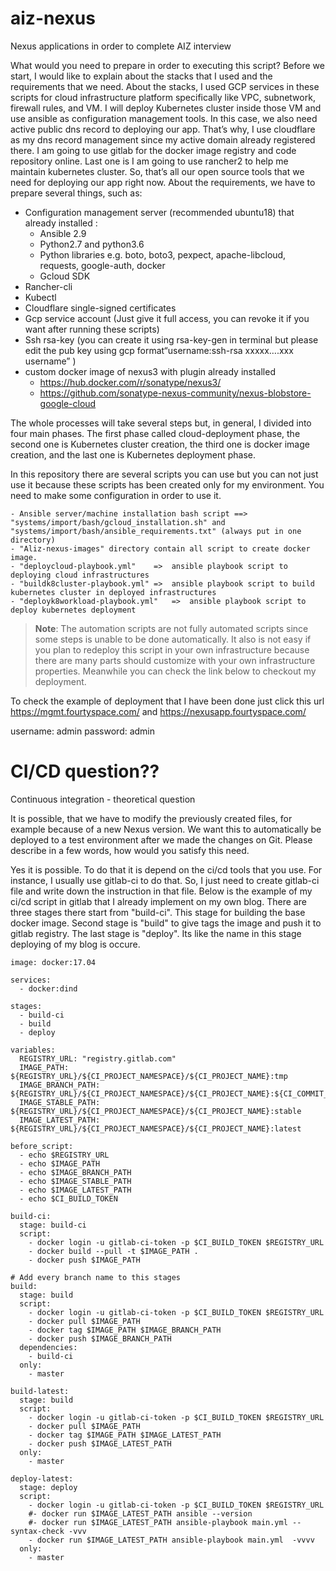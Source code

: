 # aiz-nexus

Nexus applications in order to complete AIZ interview

What would you need to prepare in order to executing this script? Before we start, I would like to explain about the stacks that I used and the requirements that we need. About the stacks, I used GCP services in these scripts for cloud infrastructure platform specifically like VPC, subnetwork, firewall rules, and VM. I will deploy Kubernetes cluster inside those VM and use ansible as configuration management tools. In this case, we also need active public dns record to deploying our app. That’s why, I use cloudflare as my dns record management since my active domain already registered there. I am going to use gitlab for the docker image registry and code repository online. Last one is I am going to use rancher2 to help me maintain kubernetes cluster. So, that’s all our open source tools that we need for deploying our app right now.
About the requirements, we have to prepare several things, such as:
-  Configuration management server (recommended ubuntu18) that already installed :
    - Ansible 2.9
    - Python2.7 and python3.6
    - Python libraries e.g. boto, boto3, pexpect, apache-libcloud, requests, google-auth, docker
    - Gcloud SDK
- Rancher-cli
- Kubectl
- Cloudflare single-signed certificates
- Gcp service account (Just give it full access, you can revoke it if you want after running these scripts)
- Ssh rsa-key (you can create it using rsa-key-gen in terminal but please edit the pub key using gcp format“username:ssh-rsa xxxxx….xxx username” )
- custom docker image of nexus3 with plugin already installed
    - https://hub.docker.com/r/sonatype/nexus3/
    - https://github.com/sonatype-nexus-community/nexus-blobstore-google-cloud


The whole processes will take several steps but, in general, I divided into four main phases. The first phase called cloud-deployment phase, the second one is Kubernetes cluster creation, the third one is docker image creation, and the last one is Kubernetes deployment phase. 

In this repository there are several scripts you can use but you can not just use it because these scripts has been created only for my environment. You need to make some configuration in order to use it.

    - Ansible server/machine installation bash script ==> "systems/import/bash/gcloud_installation.sh" and "systems/import/bash/ansible_requirements.txt" (always put in one directory)
    - "Aliz-nexus-images" directory contain all script to create docker image.
    - "deploycloud-playbook.yml"    =>  ansible playbook script to deploying cloud infrastructures
    - "buildk8cluster-playbook.yml" =>  ansible playbook script to build kubernetes cluster in deployed infrastructures
    - "deployk8workload-playbook.yml"   =>  ansible playbook script to deploy kubernetes deployment



> **Note**: The automation scripts are not fully automated scripts since some steps is unable to be done automatically. It also is not easy if you plan to redeploy this script in your own infrastructure because there are many parts should customize with your own infrastructure properties. Meanwhile you can check the link below to checkout my deployment.

To check the example of deployment that I have been done just click this url https://mgmt.fourtyspace.com/ and https://nexusapp.fourtyspace.com/

username: admin password: admin



# CI/CD question??

Continuous integration - theoretical question

It is possible, that we have to modify the previously created files, for example because of a new Nexus version. We want this to automatically be deployed to a test environment after we made the changes on Git. 
Please describe in a few words, how would you satisfy this need.

Yes it is possible. To do that it is depend on the ci/cd tools that you use. For instance, I usually use gitlab-ci to do that. So, I just need to create gitlab-ci file and write down the instruction in that file. Below is the example of my ci/cd script in gitlab that I already implement on my own blog. There are three stages there start from "build-ci". This stage for building the base docker image. Second stage is "build" to give tags the image and push it to gitlab registry. The last stage is "deploy". Its like the name in this stage deploying of my blog is occure.

```
image: docker:17.04

services:
  - docker:dind

stages:
  - build-ci
  - build
  - deploy

variables:
  REGISTRY_URL: "registry.gitlab.com"
  IMAGE_PATH: ${REGISTRY_URL}/${CI_PROJECT_NAMESPACE}/${CI_PROJECT_NAME}:tmp
  IMAGE_BRANCH_PATH: ${REGISTRY_URL}/${CI_PROJECT_NAMESPACE}/${CI_PROJECT_NAME}:${CI_COMMIT_REF_NAME}_${CI_COMMIT_BEFORE_SHA}
  IMAGE_STABLE_PATH: ${REGISTRY_URL}/${CI_PROJECT_NAMESPACE}/${CI_PROJECT_NAME}:stable
  IMAGE_LATEST_PATH: ${REGISTRY_URL}/${CI_PROJECT_NAMESPACE}/${CI_PROJECT_NAME}:latest

before_script:
  - echo $REGISTRY_URL
  - echo $IMAGE_PATH
  - echo $IMAGE_BRANCH_PATH
  - echo $IMAGE_STABLE_PATH
  - echo $IMAGE_LATEST_PATH
  - echo $CI_BUILD_TOKEN

build-ci:
  stage: build-ci
  script:
    - docker login -u gitlab-ci-token -p $CI_BUILD_TOKEN $REGISTRY_URL
    - docker build --pull -t $IMAGE_PATH .
    - docker push $IMAGE_PATH

# Add every branch name to this stages
build:
  stage: build
  script:
    - docker login -u gitlab-ci-token -p $CI_BUILD_TOKEN $REGISTRY_URL
    - docker pull $IMAGE_PATH
    - docker tag $IMAGE_PATH $IMAGE_BRANCH_PATH
    - docker push $IMAGE_BRANCH_PATH
  dependencies:
    - build-ci
  only:
    - master

build-latest:
  stage: build
  script:
    - docker login -u gitlab-ci-token -p $CI_BUILD_TOKEN $REGISTRY_URL
    - docker pull $IMAGE_PATH
    - docker tag $IMAGE_PATH $IMAGE_LATEST_PATH
    - docker push $IMAGE_LATEST_PATH
  only:
    - master

deploy-latest:
  stage: deploy
  script:
    - docker login -u gitlab-ci-token -p $CI_BUILD_TOKEN $REGISTRY_URL
    #- docker run $IMAGE_LATEST_PATH ansible --version
    #- docker run $IMAGE_LATEST_PATH ansible-playbook main.yml --syntax-check -vvv
    - docker run $IMAGE_LATEST_PATH ansible-playbook main.yml  -vvvv
  only:
    - master


```
 